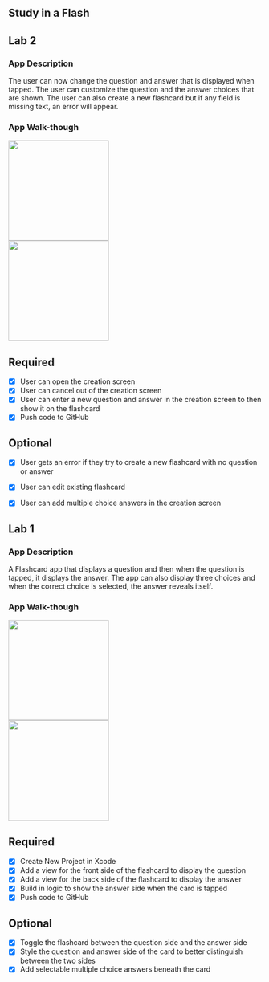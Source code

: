 ## Study in a Flash
## Lab 2

### App Description
The user can now change the question and answer that is displayed when tapped. The user can customize the question and the answer choices that are shown. The user can also create a new flashcard but if any field is missing text, an error will appear.

### App Walk-though

<img src="http://g.recordit.co/2V3cpJc8w2.gif" width=200><br>
<img src="http://g.recordit.co/QqZSUXOzem.gif" width=200><br>

## Required
- [X] User can open the creation screen
- [X] User can cancel out of the creation screen
- [X] User can enter a new question and answer in the creation screen to then show it on the flashcard
- [X] Push code to GitHub
## Optional
- [X] User gets an error if they try to create a new flashcard with no question or answer
- [X] User can edit existing flashcard
- [X] User can add multiple choice answers in the creation screen


## Lab 1

### App Description
A Flashcard app that displays a question and then when the question is tapped, it displays the answer. The app can also display three choices and when the correct choice is selected, the answer reveals itself.

### App Walk-though


<img src="http://g.recordit.co/TEo5UfhERA.gif" width=200><br>
<img src="http://g.recordit.co/MV2pEfHQ1s.gif" width=200><br>



## Required
- [X] Create New Project in Xcode
- [X] Add a view for the front side of the flashcard to display the question
- [X] Add a view for the back side of the flashcard to display the answer
- [X] Build in logic to show the answer side when the card is tapped
- [X] Push code to GitHub
## Optional
- [X] Toggle the flashcard between the question side and the answer side
- [X] Style the question and answer side of the card to better distinguish between the two sides
- [X] Add selectable multiple choice answers beneath the card
